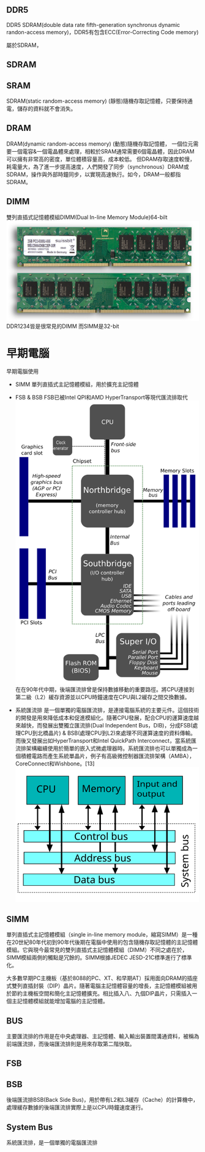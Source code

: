 ## DDR5

DDR5 SDRAM(double data rate fifth-generation synchronus dynamic randon-access memory)，DDR5有包含ECC(Error-Correcting Code memory)

屬於SDRAM，

## SDRAM


## SRAM

SDRAM(static random-access memory)
(靜態)隨機存取記憶體，只要保持通電，儲存的資料就不會消失。

## DRAM

DRAM(dynamic random-access memory)
(動態)隨機存取記憶體，
一個位元需要一個電容&一個電晶體來處理，相較於SRAM通常需要6個電晶體，因此DRAM可以擁有非常高的密度，單位體積容量高，成本較低。
但DRAM存取速度較慢，耗電量大，為了進一步提高速度，人們開發了同步（synchronous）DRAM或SDRAM，操作與外部時鐘同步，以實現高速執行。如今，DRAM一般都指SDRAM。

## DIMM

雙列直插式記憶體模組DIMM(Dual In-line Memory Module)64-bilt
![chinese](./images/Swissbit_2GB_PC2-5300U-555.jpg "structure")
DDR1234皆是很常見的DIMM
而SIMM是32-bit


# 早期電腦

早期電腦使用
- SIMM
    單列直插式主記憶體模組，用於擴充主記憶體
- FSB & BSB
    FSB已被Intel QPI和AMD HyperTransport等現代匯流排取代
    ![chinese](./images/Motherboard_diagram.svg.png "structure")
    在在90年代中期，後端匯流排曾是保持數據移動的重要路徑。將CPU連接到第二級（L2）緩存資源並以CPU時鐘速度在CPU與L2緩存之間交換數據。

- 系統匯流排
    是一個單獨的電腦匯流排，是連接電腦系統的主要元件。這個技術的開發是用來降低成本和促進模組化。隨著CPU發展，配合CPU的運算速度越來越快，而發展出雙獨立匯流排(Dual Independent Bus，DIB)，分成FSB(處理CPU到北橋晶片) & BSB(處理CPU到L2)來處理不同運算速度的資料傳輸。而後又發展出如HyperTransport和Intel QuickPath Interconnect，當系統匯流排架構繼續使用於簡單的嵌入式微處理器時。系統匯流排也可以單獨成為一個積體電路而產生系統單晶片，例子有高級微控制器匯流排架構（AMBA），CoreConnect和Wishbone。[13]
    ![chinese](./images/Computer_system_bus.svg.png "structure")

## SIMM

單列直插式主記憶體模組（single in-line memory module，縮寫SIMM）是一種在20世紀80年代初到90年代後期在電腦中使用的包含隨機存取記憶體的主記憶體模組。它與現今最常見的雙列直插式主記憶體模組（DIMM）不同之處在於，SIMM模組兩側的觸點是冗餘的。SIMM根據JEDEC JESD-21C標準進行了標準化。

大多數早期PC主機板（基於8088的PC、XT、和早期AT）採用面向DRAM的插座式雙列直插封裝（DIP）晶片。隨著電腦主記憶體容量的增長，主記憶體模組被用於節約主機板空間和簡化主記憶體擴充。相比插入八、九個DIP晶片，只需插入一個主記憶體模組就能增加電腦的主記憶體。

## BUS

主要匯流排的作用是在中央處理器、主記憶體、輸入輸出裝置間溝通資料，被稱為前端匯流排，而後端匯流排則是用來存取第二階快取。

## FSB

## BSB

後端匯流排BSB(Back Side Bus)，用於帶有L2和L3緩存（Cache）的計算機中，處理緩存數據的後端匯流排實際上是以CPU時鐘速度運行。

## System Bus

系統匯流排，是一個單獨的電腦匯流排